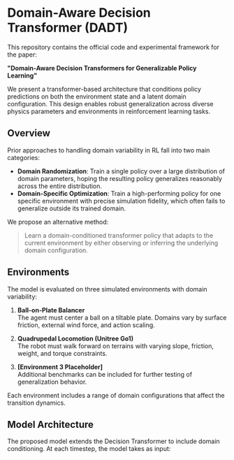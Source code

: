 # Domain-Aware Decision Transformer (DADT)

This repository contains the official code and experimental framework for the paper:

**"Domain-Aware Decision Transformers for Generalizable Policy Learning"**

We present a transformer-based architecture that conditions policy predictions on both the environment state and a latent domain configuration. This design enables robust generalization across diverse physics parameters and environments in reinforcement learning tasks.

## Overview

Prior approaches to handling domain variability in RL fall into two main categories:

- **Domain Randomization**: Train a single policy over a large distribution of domain parameters, hoping the resulting policy generalizes reasonably across the entire distribution.
- **Domain-Specific Optimization**: Train a high-performing policy for one specific environment with precise simulation fidelity, which often fails to generalize outside its trained domain.

We propose an alternative method:
> Learn a domain-conditioned transformer policy that adapts to the current environment by either observing or inferring the underlying domain configuration.

## Environments

The model is evaluated on three simulated environments with domain variability:

1. **Ball-on-Plate Balancer**  
   The agent must center a ball on a tiltable plate. Domains vary by surface friction, external wind force, and action scaling.

2. **Quadrupedal Locomotion (Unitree Go1)**  
   The robot must walk forward on terrains with varying slope, friction, weight, and torque constraints.

3. **[Environment 3 Placeholder]**  
   Additional benchmarks can be included for further testing of generalization behavior.

Each environment includes a range of domain configurations that affect the transition dynamics.

## Model Architecture

The proposed model extends the Decision Transformer to include domain conditioning. At each timestep, the model takes as input:

